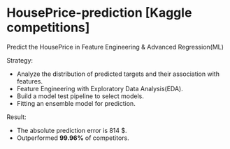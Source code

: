 # HousePrice-prediction [Kaggle competitions]

Predict the HousePrice in Feature Engineering &amp; Advanced Regression(ML)

Strategy:
* Analyze the distribution of predicted targets and their association with features.
* Feature Engineering with Exploratory Data Analysis(EDA).
* Build a model test pipeline to select models.
* Fitting an ensemble model for prediction.

Result:
* The absolute prediction error is 814 $.
* Outperformed **99.96%** of competitors.
